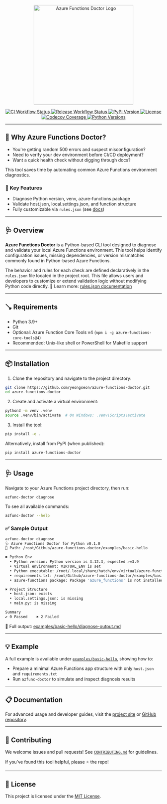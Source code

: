 <p align="center">
  <img
    src="https://raw.githubusercontent.com/yeongseon/azure-functions-doctor-for-python/main/logo_assets/logo_full.png"
    alt="Azure Functions Doctor Logo"
    width="320"
  />
</p>

<p align="center">
  <!-- CI workflow status badge -->
  <a href="https://github.com/yeongseon/azure-functions-doctor-for-python/actions/workflows/ci.yml">
    <img
      src="https://github.com/yeongseon/azure-functions-doctor-for-python/actions/workflows/ci.yml/badge.svg"
      alt="CI Workflow Status"
    />
  </a>
  <!-- Release workflow status badge -->
  <a href="https://github.com/yeongseon/azure-functions-doctor-for-python/actions/workflows/release.yml">
    <img
      src="https://github.com/yeongseon/azure-functions-doctor-for-python/actions/workflows/release.yml/badge.svg"
      alt="Release Workflow Status"
    />
  </a>
  <!-- PyPI version badge -->
  <a href="https://pypi.org/project/azure-functions-doctor/">
    <img
      src="https://img.shields.io/pypi/v/azure-functions-doctor.svg"
      alt="PyPI Version"
    />
  </a>
  <!-- License badge -->
  <a href="LICENSE">
    <img
      src="https://img.shields.io/github/license/yeongseon/azure-functions-doctor-for-python.svg"
      alt="License"
    />
  </a>
  <!-- Coverage status badge (Codecov) -->
  <a href="https://codecov.io/gh/yeongseon/azure-functions-doctor-for-python">
    <img
      src="https://codecov.io/gh/yeongseon/azure-functions-doctor-for-python/branch/main/graph/badge.svg"
      alt="Codecov Coverage"
    />
  </a>
  <!-- Supported Python versions badge -->
  <a href="https://pypi.org/project/azure-functions-doctor/">
    <img
      src="https://img.shields.io/pypi/pyversions/azure-functions-doctor.svg"
      alt="Python Versions"
    />
  </a>
  <!-- Download count badge (Pepy)
  <a href="https://pepy.tech/project/azure-functions-doctor">
    <img
      src="https://pepy.tech/badge/azure-functions-doctor"
      alt="Downloads"
    />
  </a>
  -->
</p>

---

## 🤔 Why Azure Functions Doctor?

* You're getting random 500 errors and suspect misconfiguration?
* Need to verify your dev environment before CI/CD deployment?
* Want a quick health check without digging through docs?

This tool saves time by automating common Azure Functions environment diagnostics.

### 🚀 Key Features

* Diagnose Python version, venv, azure-functions package
* Validate host.json, local.settings.json, and function structure
* Fully customizable via `rules.json` (see [docs](https://yeongseon.github.io/azure-functions-doctor-for-python/rules/))

---

## 🩺 Overview

**Azure Functions Doctor** is a Python-based CLI tool designed to diagnose and validate your local Azure Functions environment.
This tool helps identify configuration issues, missing dependencies, or version mismatches commonly found in Python-based Azure Functions.

The behavior and rules for each check are defined declaratively in the `rules.json` file located in the project root. This file allows users and developers to customize or extend validation logic without modifying Python code directly.
📘 Learn more: [rules.json documentation](https://yeongseon.github.io/azure-functions-doctor-for-python/rules/)

---

## 🪠 Requirements

* Python 3.9+
* Git
* Optional: Azure Function Core Tools v4 (`npm i -g azure-functions-core-tools@4`)
* Recommended: Unix-like shell or PowerShell for Makefile support

---

## 📦 Installation

1. Clone the repository and navigate to the project directory:

```bash
git clone https://github.com/yeongseon/azure-functions-doctor.git
cd azure-functions-doctor
```

2. Create and activate a virtual environment:

```bash
python3 -m venv .venv
source .venv/bin/activate  # On Windows: .venv\Scripts\activate
```

3. Install the tool:

```bash
pip install -e .
```

Alternatively, install from PyPI (when published):

```bash
pip install azure-functions-doctor
```

---

## 🩺 Usage

Navigate to your Azure Functions project directory, then run:

```bash
azfunc-doctor diagnose
```

To see all available commands:

```bash
azfunc-doctor --help
```

### ✅ Sample Output

```bash
azfunc-doctor diagnose
🩺 Azure Functions Doctor for Python v0.1.0
📁 Path: /root/Github/azure-functions-doctor/examples/basic-hello

✖ Python Env
  • Python version: Python version is 3.12.3, expected >=3.9
  • Virtual environment: VIRTUAL_ENV is set
  • Python executable: /root/.local/share/hatch/env/virtual/azure-functions-doctor/.../bin/python exists
  • requirements.txt: /root/Github/azure-functions-doctor/examples/basic-hello/requirements.txt exists
  • azure-functions package: Package 'azure_functions' is not installed

✖ Project Structure
  • host.json: exists
  • local.settings.json: is missing
  • main.py: is missing

Summary
✔ 0 Passed    ✖ 2 Failed
```

📌 Full output: [examples/basic-hello/diagnose-output.md](examples/basic-hello/diagnose-output.md)

---

## 💡 Example

A full example is available under [`examples/basic-hello`](examples/basic-hello), showing how to:

* Prepare a minimal Azure Functions app structure with only `host.json` and `requirements.txt`
* Run `azfunc-doctor` to simulate and inspect diagnosis results

---

## 📋 Documentation

For advanced usage and developer guides, visit the [project site](https://yeongseon.github.io/azure-functions-doctor-for-python/) or [GitHub repository](https://github.com/yeongseon/azure-functions-doctor-for-python).

---

## 🤝 Contributing

We welcome issues and pull requests!
See [`CONTRIBUTING.md`](CONTRIBUTING.md) for guidelines.

If you’ve found this tool helpful, please ⭐ the repo!

---

## 📄 License

This project is licensed under the [MIT License](LICENSE).
